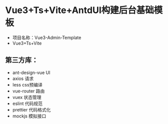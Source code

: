 # Vue3+Ts+Vite+AntdUI构建后台基础模板

- 项目名称：Vue3-Admin-Template
- Vue3+Ts+Vite

## 第三方库：
- ant-design-vue UI
- axios 请求
- less css预编译
- vue-router 路由
- vuex 状态管理
- eslint 代码规范
- prettier 代码格式化
- mockjs 模拟接口
